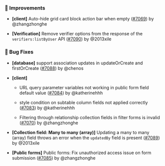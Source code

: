 ### 🚀 Improvements

- **[client]** Auto-hide grid card block action bar when empty ([#7069](https://github.com/nocobase/nocobase/pull/7069)) by @zhangzhonghe

- **[Verification]** Remove verifier options from the response of the `verifiers:listByUser` API ([#7090](https://github.com/nocobase/nocobase/pull/7090)) by @2013xile

### 🐛 Bug Fixes

- **[database]** support association updates in updateOrCreate and firstOrCreate ([#7088](https://github.com/nocobase/nocobase/pull/7088)) by @chenos

- **[client]**
  - URL query parameter variables not working in public form field default value ([#7084](https://github.com/nocobase/nocobase/pull/7084)) by @katherinehhh

  - style condition on subtable column fields not applied correctly ([#7083](https://github.com/nocobase/nocobase/pull/7083)) by @katherinehhh

  - Filtering through relationship collection fields in filter forms is invalid ([#7070](https://github.com/nocobase/nocobase/pull/7070)) by @zhangzhonghe

- **[Collection field: Many to many (array)]** Updating a many to many (array) field throws an error when the `updatedBy` field is present ([#7089](https://github.com/nocobase/nocobase/pull/7089)) by @2013xile

- **[Public forms]** Public forms: Fix unauthorized access issue on form submission ([#7085](https://github.com/nocobase/nocobase/pull/7085)) by @zhangzhonghe


